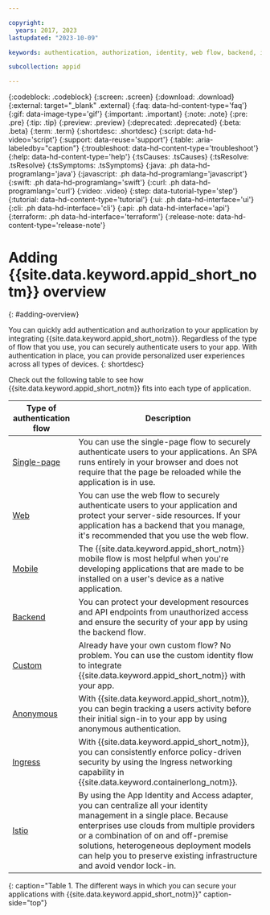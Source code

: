 ```yaml
---

copyright:
  years: 2017, 2023
lastupdated: "2023-10-09"

keywords: authentication, authorization, identity, web flow, backend, identity management, anonymous auth, custom flow, mobile, app to app, kubernetes, ingress, istio, app security,

subcollection: appid

---
```


{:codeblock: .codeblock}
{:screen: .screen}
{:download: .download}
{:external: target="_blank" .external}
{:faq: data-hd-content-type='faq'}
{:gif: data-image-type='gif'}
{:important: .important}
{:note: .note}
{:pre: .pre}
{:tip: .tip}
{:preview: .preview}
{:deprecated: .deprecated}
{:beta: .beta}
{:term: .term}
{:shortdesc: .shortdesc}
{:script: data-hd-video='script'}
{:support: data-reuse='support'}
{:table: .aria-labeledby="caption"}
{:troubleshoot: data-hd-content-type='troubleshoot'}
{:help: data-hd-content-type='help'}
{:tsCauses: .tsCauses}
{:tsResolve: .tsResolve}
{:tsSymptoms: .tsSymptoms}
{:java: .ph data-hd-programlang='java'}
{:javascript: .ph data-hd-programlang='javascript'}
{:swift: .ph data-hd-programlang='swift'}
{:curl: .ph data-hd-programlang='curl'}
{:video: .video}
{:step: data-tutorial-type='step'}
{:tutorial: data-hd-content-type='tutorial'}
{:ui: .ph data-hd-interface='ui'}
{:cli: .ph data-hd-interface='cli'}
{:api: .ph data-hd-interface='api'}
{:terraform: .ph data-hd-interface='terraform'}
{:release-note: data-hd-content-type='release-note'}


# Adding {{site.data.keyword.appid_short_notm}} overview
{: #adding-overview}


You can quickly add authentication and authorization to your application by integrating {{site.data.keyword.appid_short_notm}}. Regardless of the type of flow that you use, you can securely authenticate users to your app. With authentication in place, you can provide personalized user experiences across all types of devices.
{: shortdesc}


Check out the following table to see how {{site.data.keyword.appid_short_notm}} fits into each type of application.

| Type of authentication flow | Description |
|----|---|
| [Single-page](/docs/appid?topic=appid-single-page) | You can use the single-page flow to securely authenticate users to your applications. An SPA runs entirely in your browser and does not require that the page be reloaded while the application is in use. |
| [Web](/docs/appid?topic=appid-web-apps) | You can use the web flow to securely authenticate users to your application and protect your server-side resources. If your application has a backend that you manage, it's recommended that you use the web flow. |
| [Mobile](/docs/appid?topic=appid-mobile-apps) | The {{site.data.keyword.appid_short_notm}} mobile flow is most helpful when you're developing applications that are made to be installed on a user's device as a native application.|
| [Backend](/docs/appid?topic=appid-backend) | You can protect your development resources and API endpoints from unauthorized access and ensure the security of your app by using the backend flow. |
| [Custom](/docs/appid?topic=appid-custom-auth) | Already have your own custom flow? No problem. You can use the custom identity flow to integrate {{site.data.keyword.appid_short_notm}}  with your app. |
| [Anonymous](/docs/appid?topic=appid-anonymous) | With {{site.data.keyword.appid_short_notm}}, you can begin tracking a users activity before their initial sign-in to your app by using anonymous authentication. |
| [Ingress](/docs/appid?topic=appid-kube-auth) | With {{site.data.keyword.appid_short_notm}}, you can consistently enforce policy-driven security by using the Ingress networking capability in {{site.data.keyword.containerlong_notm}}. |
| [Istio](/docs/appid?topic=appid-istio-adapter) | By using the App Identity and Access adapter, you can centralize all your identity management in a single place. Because enterprises use clouds from multiple providers or a combination of on and off-premise solutions, heterogeneous deployment models can help you to preserve existing infrastructure and avoid vendor lock-in. |
{: caption="Table 1. The different ways in which you can secure your applications with {{site.data.keyword.appid_short_notm}}" caption-side="top"}

